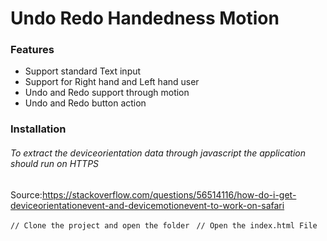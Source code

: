 # Undo Redo Handedness Motion

### Features
- Support standard Text input
- Support for Right hand and Left hand user
- Undo and Redo support through motion
- Undo and Redo button action

### Installation 
###### To extract the deviceorientation data through javascript the application should run on HTTPS
Source:https://stackoverflow.com/questions/56514116/how-do-i-get-deviceorientationevent-and-devicemotionevent-to-work-on-safari

`// Clone the project and open the folder `
`// Open the index.html File `

